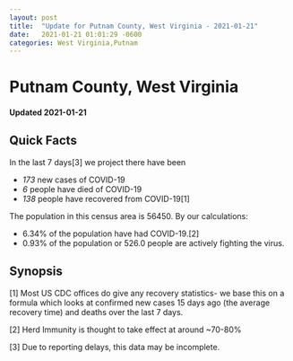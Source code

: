 ```yaml
---
layout: post
title:  "Update for Putnam County, West Virginia - 2021-01-21"
date:   2021-01-21 01:01:29 -0600
categories: West Virginia,Putnam
---
```


# Putnam County, West Virginia
#### Updated 2021-01-21

## Quick Facts

In the last 7 days[3] we project there have been
- *173* new cases of COVID-19
- *6* people have died of COVID-19
- *138* people have recovered from COVID-19[1]

The population in this census area is 56450. By our calculations:
- 6.34% of the population have had COVID-19.[2]
- 0.93% of the population or 526.0 people are actively fighting the virus.

## Synopsis




[1] Most US CDC offices do give any recovery statistics- we base this on a formula which looks at confirmed new cases
15 days ago (the average recovery time) and deaths over the last 7 days.

[2] Herd Immunity is thought to take effect at around ~70-80%

[3] Due to reporting delays, this data may be incomplete.
 
    